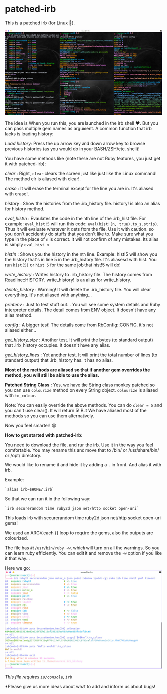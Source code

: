 # patched-irb
This is a patched irb (for Linux :penguin:).

![alt screenshot](https://raw.githubusercontent.com/Souravgoswami/patched-irb/master/screenshots/sc2.jpg)

The idea is When you run this, you are launched in the irb shell :heart:. But you can pass multiple gem names as argument. A common  function that irb lacks is loading history:

*Load history:* Press the up arrow key and down arrow key to browse previous histories (as you would do in your BASH/ZSH/etc. shell)!

You have some methods like (note these are not Ruby features, you just get it with patched-irb):

*clear* : Right, `clear` clears the screen just like just like the Linux command! The method clr is aliased with clear!.

*erase* : It will erase the terminal except for the line you are in. It's aliased with erase!.

*history* : Show the histories from the .irb_history file. history! is also an alias for history method.

*eval_hist!n* : Evaulates the code in the nth line of the .irb_hist file. For example: `eval_hist!5` will run this code: `eval(hist!(n, true).to_s.strip)`. Thus it will evaluate whatever it gets from the file. Use it with caution, so you don't accidently do stuffs that you don't like to. Make sure what you type in the place of `n` is correct. It will not confirm of any mistakes. Its alias is simply `eval_hist n`

*hist!n* : Shows you the history in the nth line. Example: hist!5 will show you the history that's in line 5 in the .irb_history file. It's aliasesd with hist. You run `hist(5)` or `hist 5` for the same job that hist!5 will do!

*write_history* : Writes history to .irb_history file. The history comes from Readline::HISTORY. write_history! is an alias for write_history.

*delete_history* : Warning! It will delete the .irb_history file. You will clear everything. It's not aliased with anything...

*printenv* : Just to test stuff out... You will see some system details and Ruby interpreter details. The detail comes from ENV object. It doesn't have any alias method.

*config* : A bigger test! The details come from RbConfig::CONFIG. it's not aliased either...

*get_history_size* : Another test. It will print the bytes (to standard output) that .irb_history occupies. It doesn't have any alias.

*get_history_lines* : Yet another test. It will print the total number of lines (to standard output) that .irb_history has. It has no alias.


**Most of the methods are aliased so that if another gem overrides the method, you will still be able to use the alias.**



**Patched String Class :** Yes, we have the String class monkey patched so you can use `colourize` method on every String object. `colourize` is aliased with `to_colour`.

Note: You can easily override the above methods. You can do `clear = 5` and you can't use clear(). It will return 5! But We have aliased most of the methods so you can use them alternatively.

Now you feel smarter! :sunglasses:


**How to get started with patched-irb:**

You need to download the file, and run the irb. Use it in the way you feel comfortable.
You may rename this and move that to /bin/ or /usr/share/bin/ or /opt/ directory.

We would like to rename it and hide it by adding a `.` in front. And alias it with irb.

Example:

    `alias irb=$HOME/.irb`
    
So that we can run it in the following way:
    
    `irb securerandom time ruby2d json net/http socket open-uri`
    
This loads irb with securerandom time ruby2d json net/http socket open-uri gems!
    
We used an ARGV.each {} loop to require the gems, also the outputs are colourized.

The file has `#!/usr/bin/ruby -w`, which will turn on all the warnings. So you can learn ruby efficiently. You can edit it and remove the `-w` option if you like it that way...

Here we go:
![alt screenshot](https://raw.githubusercontent.com/Souravgoswami/patched-irb/master/screenshots/sc1.jpg)

*This file requires `io/console`, `irb`*

*Please give us more ideas about what to add and inform us about bugs!
